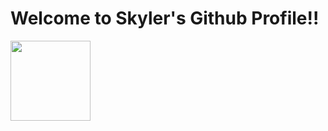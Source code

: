 # Welcome to Skyler's Github Profile!!

<img src="Skyler-Guha/assets/104735259/591e18d9-3bdc-4b05-b367-9faff9485101" width="128"/>

<!--
**Skyler-Guha/Skyler-Guha** is a ✨ _special_ ✨ repository because its `README.md` (this file) appears on your GitHub profile.

![it-crowd-screensaver-fire](https://github.com/Skyler-Guha/Skyler-Guha/assets/104735259/591e18d9-3bdc-4b05-b367-9faff9485101)

Here are some ideas to get you started:

- 🔭 I’m currently working on ...
- 🌱 I’m currently learning ...
- 👯 I’m looking to collaborate on ...
- 🤔 I’m looking for help with ...
- 💬 Ask me about ...
- 📫 How to reach me: ...
- 😄 Pronouns: ...
- ⚡ Fun fact: ...
-->
